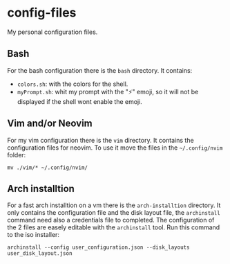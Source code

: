 # config-files
My personal configuration files.
## Bash
For the bash configuration there is the `bash` directory.
It contains:
- `colors.sh`: with the colors for the shell.
- `myPrompt.sh`: whit my prompt with the "⚡" emoji, so it will not be displayed if the shell wont enable the emoji.
## Vim and/or Neovim
For my vim configuration there is the `vim` directory.
It contains the configuration files for neovim.
To use it move the files in the `~/.config/nvim` folder:
```
mv ./vim/* ~/.config/nvim/
```
## Arch installtion
For a fast arch installtion on a vm there is the `arch-installtion` directory.
It only contains the configuration file and the disk layout file, the `archinstall` command need also a credentials file to completed.
The configuration of the 2 files are easely editable with the `archinstall` tool.
Run this command to the iso installer:
```
archinstall --config user_configuration.json --disk_layouts user_disk_layout.json
```
